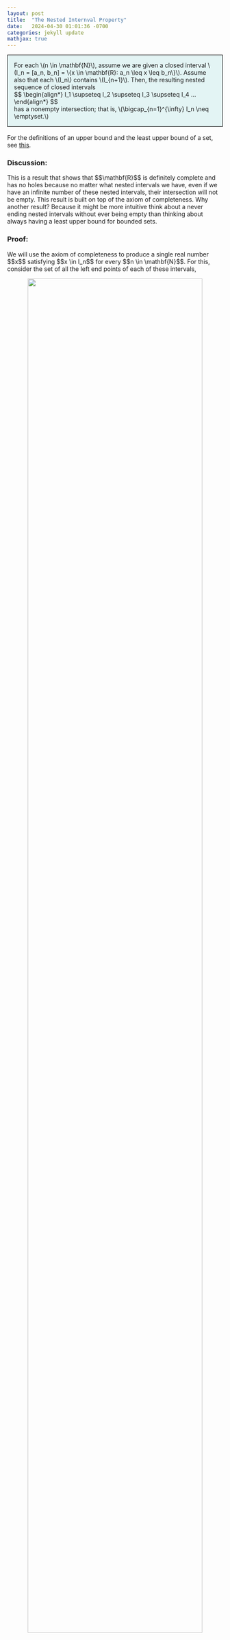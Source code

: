 ```yaml
---
layout: post
title:  "The Nested Internval Property"
date:   2024-04-30 01:01:36 -0700
categories: jekyll update
mathjax: true
---
```

<div style="background-color: #E3F4F4; padding: 15px 15px 15px 15px; border:1px solid black;">
  For each \(n \in \mathbf{N}\), assume we are given a closed interval \(I_n = [a_n, b_n] = \{x \in \mathbf{R}: a_n \leq x \leq b_n\}\). Assume also that each \(I_n\) contains \(I_{n+1}\). Then, the resulting nested sequence of closed intervals
  <div>
  $$
  \begin{align*}
  I_1 \supseteq I_2 \supseteq I_3 \supseteq I_4 ...
  \end{align*}
  $$
</div>
has a nonempty intersection; that is, \(\bigcap_{n=1}^{\infty} I_n \neq \emptyset.\)
</div>
<br>
<!------------------------------------------------------------------------------------>
For the definitions of an upper bound and the least upper bound of a set, see <a href="https://strncat.github.io/jekyll/update/2024/05/03/analysis-set-bounded.html">this</a>.
<br>
<!------------------------------------------------------------------------------------>
<h3>Discussion:</h3>
This is a result that shows that $$\mathbf{R}$$ is definitely complete and has no holes because no matter what nested intervals we have, even if we have an infinite number of these nested intervals, their intersection will not be empty. This result is built on top of the axiom of completeness. Why another result? Because it might be more intuitive think about a never ending nested intervals without ever being empty than thinking about always having a least upper bound for bounded sets.
<br>
<!------------------------------------------------------------------------------------>
<h3>Proof:</h3>
We will use the axiom of completeness to produce a single real number $$x$$ satisfying $$x \in I_n$$ for every $$n \in \mathbf{N}$$. For this, consider the set of all the left end points of each of these intervals,

<p style="text-align:center;"><img src="{{ site.url }}/assets/math/real-analysis/nested-interval.png" width="90%" class="center"></p>

<div>
$$
\begin{align*}
A = \{a_n: n \in \mathbf{N}\}.
\end{align*}
$$
</div>
This set is bounded. This is because every $$b_n$$ from every interval is an upper bound on $$A$$ by definition. Since $$A$$ is bounded then by the axiom of completness, $$A$$ has a least upper bound. Let this least upper bound be $$x$$. So
<div>
$$
\begin{align*}
x = \sup A.
\end{align*}
$$
</div>
Now, consider any interval $$I_n = [a_n, b_n]$$. We know that $$x$$ is an upper bound for $$A$$ so we must have,
<div>
$$
\begin{align*}
a_n \leq x.
\end{align*}
$$
</div>
Moreover, we know that $$b_n$$ is an upper bound for $$A$$ and so by the definition of the least upper bound, any other bound must be greater than the least upper bound and so
<div>
$$
\begin{align*}
x \leq b_n.
\end{align*}
$$
</div>
Combining both inequalities, we get
<div>
$$
\begin{align*}
a_n \leq x \leq b_n.
\end{align*}
$$
</div>
This means that $$x \in I_n$$ for any $$n \in \mathbf{N}$$. Therefore, $$x \in \bigcap_{n=1}^{\infty} I_n$$ and so the intersection is not empty as we wanted to show. $$\blacksquare$$
<br>
<br>
<!------------------------------------------------------------------------------------>
<b>References:</b>
<ul>
<li><a href="https://www.amazon.com/Real-Analysis-Long-Form-Mathematics-Textbook/dp/1724510126">Real Analysis by Jay Cummings</a></li>
</ul>